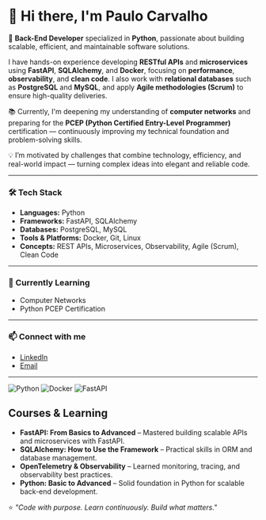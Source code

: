 # 👋 Hi there, I'm Paulo Carvalho      

🚀 **Back-End Developer** specialized in **Python**, passionate about building scalable, efficient, and maintainable software solutions.  

I have hands-on experience developing **RESTful APIs** and **microservices** using **FastAPI**, **SQLAlchemy**, and **Docker**, focusing on **performance**, **observability**, and **clean code**. I also work with **relational databases** such as **PostgreSQL** and **MySQL**, and apply **Agile methodologies (Scrum)** to ensure high-quality deliveries.  

📚 Currently, I'm deepening my understanding of **computer networks** and preparing for the **PCEP (Python Certified Entry-Level Programmer)** certification — continuously improving my technical foundation and problem-solving skills.  

💡 I’m motivated by challenges that combine technology, efficiency, and real-world impact — turning complex ideas into elegant and reliable code.  

---

### 🛠️ Tech Stack
- **Languages:** Python  
- **Frameworks:** FastAPI, SQLAlchemy  
- **Databases:** PostgreSQL, MySQL  
- **Tools & Platforms:** Docker, Git, Linux  
- **Concepts:** REST APIs, Microservices, Observability, Agile (Scrum), Clean Code  

---

### 🌱 Currently Learning
- Computer Networks  
- Python PCEP Certification  

---

### 📫 Connect with me
- [LinkedIn](https://www.linkedin.com/in/paulo-carvalho-4193941a0/?locale=en_US)  
- [Email](paulo.car1901@hotmail.com)  

---

![Python](https://img.shields.io/badge/Python-3776AB?logo=python&logoColor=white)
![Docker](https://img.shields.io/badge/Docker-2496ED?logo=docker&logoColor=white)
![FastAPI](https://img.shields.io/badge/FastAPI-009688?logo=fastapi&logoColor=white)

## Courses & Learning
- **FastAPI: From Basics to Advanced** – Mastered building scalable APIs and microservices with FastAPI.
- **SQLAlchemy: How to Use the Framework** – Practical skills in ORM and database management.
- **OpenTelemetry & Observability** – Learned monitoring, tracing, and observability best practices.
- **Python: Basic to Advanced** – Solid foundation in Python for scalable back-end development.


⭐️ *"Code with purpose. Learn continuously. Build what matters."*

